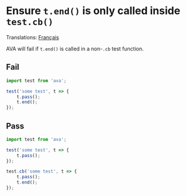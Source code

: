 # Ensure `t.end()` is only called inside `test.cb()`

Translations: [Français](https://github.com/avajs/ava-docs/blob/master/fr_FR/related/eslint-plugin-ava/docs/rules/no-invalid-end.md)

AVA will fail if `t.end()` is called in a non-`.cb` test function.


## Fail

```js
import test from 'ava';

test('some test', t => {
	t.pass();
	t.end();
});
```


## Pass

```js
import test from 'ava';

test('some test', t => {
	t.pass();
});

test.cb('some test', t => {
	t.pass();
	t.end();
});
```

